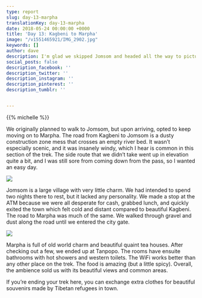 ```yaml
---
type: report
slug: day-13-marpha
translationKey: day-13-marpha
date: 2018-05-24 00:00:00 +0000
title: 'Day 13: Kagbeni to Marpha'
image: "/v1551465921/IMG_2902.jpg"
keywords: []
author: dave
description: I'm glad we skipped Jomsom and headed all the way to picturesque town of Marpha.
social_posts: false
description_facebook: ''
description_twitter: ''
description_instagram: ''
description_pinterest: ''
description_tumblr: ''


---
```

{{% michelle %}}

We originally planned to walk to Jomsom, but upon arriving, opted to keep moving on to Marpha. The road from Kagbeni to Jomsom is a dusty construction zone mess that crosses an empty river bed. It wasn’t especially scenic, and it was insanely windy, which I hear is common in this section of the trek. The side route that we didn’t take went up in elevation quite a bit, and I was still sore from coming down from the pass, so I wanted an easy day.

![](https://res.cloudinary.com/wildernessprime/image/upload/w_800,dpr_auto/v1551465845/IMG_2880.jpg)

Jomsom is a large village with very little charm. We had intended to spend two nights there to rest, but it lacked any personality. We made a stop at the ATM because we were all desperate for cash, grabbed lunch, and quickly exited the town which felt cold and distant compared to beautiful Kagbeni. The road to Marpha was much of the same. We walked through gravel and dust along the road until we entered the city gate.

![](https://res.cloudinary.com/wildernessprime/image/upload/w_800,dpr_auto/v1551465921/IMG_2902.jpg)

Marpha is full of old world charm and beautiful quaint tea houses. After checking out a few, we ended up at Tanpopo. The rooms have ensuite bathrooms with hot showers and western toilets. The WiFi works better than any other place on the trek. The food is amazing (but a little spicy). Overall, the ambience sold us with its beautiful views and common areas.

If you’re ending your trek here, you can exchange extra clothes for beautiful souvenirs made by Tibetan refugees in town.